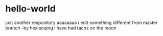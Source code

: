# hello-world
just another respository aaaaaaaa
i edit something different from master branch  -by hexiaoqing
i have had tacos on the moon
